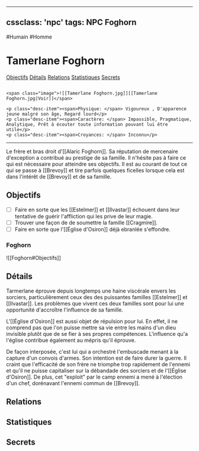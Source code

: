 
---
cssclass: 'npc'
tags: NPC Foghorn
---
<span class="npc-tags">#Humain #Homme</span>

# Tamerlane Foghorn
<span class="nav">[Objectifs](#Objectifs) [Détails](#Détails) [Relations](#Relations) [Statistiques](#Statistiques) [Secrets](#Secrets)</span>

```ad-desc

<span class="image">![[Tamerlane Foghorn.jpg]][[Tamerlane Foghorn.jpg|Voir]]</span>

<p class="desc-item"><span>Physique: </span> Vigoureux , D'apparence jeune malgré son âge, Regard lourd</p>
<p class="desc-item"><span>Caractère: </span> Impassible, Pragmatique, Analytique, Prêt à écouter toute information pouvant lui être utile</p>
<p class="desc-item"><span>Croyances: </span> Inconnu</p>
```
---
Le frère et bras droit d'[[Alaric Foghorn]]. Sa réputation de mercenaire d'exception a contribué au prestige de sa famille. Il n'hésite pas à faire ce qui est nécessaire pour atteindre ses objectifs. Il est au courant de tout ce qui se passe à [[Brevoy]] et tire parfois quelques ficelles lorsque cela est dans l'intérêt de [[Brevoy]] et de sa famille. 
## Objectifs
- [ ] Faire en sorte que les [[Estelmer]] et [[Ilvastar]] échouent dans leur tentative de guérir l'affliction qui les prive de leur magie.
- [ ] Trouver une façon de de soumettre la famille [[Cragmire]].
- [ ] Faire en sorte que l'[[Église d'Osiron]] déjà ebranlée s'effondre.

### Foghorn
<span class="embed-section">![[Foghorn#Objectifs]]</span>

## Détails
Tarmerlane éprouve depuis longtemps une haine viscérale envers les sorciers, particulièrement ceux des des puissantes familles [[Estelmer]] et [[Ilvastar]]. Les problèmes que vivent ces deux familles sont pour lui une opportunité d'accroître l'influence de sa famille.

L'[[Église d'Osiron]] est aussi objet de répulsion pour lui. En effet, il ne comprend pas que l'on puisse mettre sa vie entre les mains d'un dieu invisible plutôt que de se fier à ses propres compétences. L'influence qu'a l'église contribue également au mépris qu'il éprouve.

De façon interposée, c'est lui qui a orchestré l'embuscade menant à la capture d'un convois d'armes. Son intention est de faire durer la guerre. Il craint que l'efficacité de son frère ne triomphe trop rapidement de l'ennemi et qu'il ne puisse capitaliser sur la débandade des sorciers et de l'[[Église d'Osiron]]. De plus, cet "exploit" par le camp ennemi a mené à l'élection d'un chef, dorénavant l'ennemi commun de [[Brevoy]].

## Relations

## Statistiques

## Secrets
